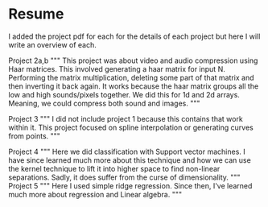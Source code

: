 # Resume
I added the project pdf for each for the details of each project but here I will write an overview of each.

Project 2a,b
"""
This project was about video and audio compression using Haar matrices. This involved generating a haar matrix for input N. 
Performing the matrix multiplication, deleting some part of that matrix and then inverting it back again. It works because
the haar matrix groups all the low and high sounds/pixels together. 
We did this for 1d and 2d arrays. Meaning, we could compress both sound and images.
"""

Project 3
"""
I did not include project 1 because this contains that work within it. This project focused on spline interpolation or generating 
curves from points. 
"""

Project 4
"""
Here we did classification with Support vector machines. I have since learned much more about this technique and how we can use
the kernel technique to lift it into higher space to find non-linear separations. Sadly, it does suffer from the curse of dimensionality. 
"""
Project 5
"""
Here I used simple ridge regression. Since then, I've learned much more about regression and Linear algebra.
"""

